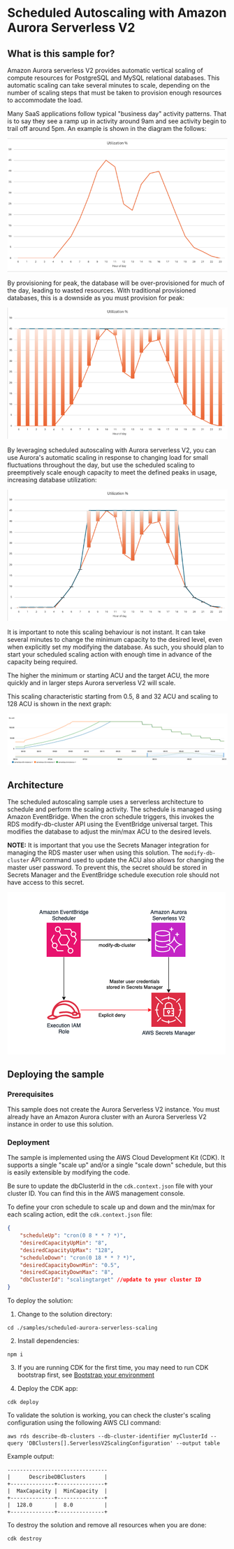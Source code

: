 # Scheduled Autoscaling with Amazon Aurora Serverless V2

## What is this sample for?

Amazon Aurora serverless V2 provides automatic vertical scaling of compute resources for PostgreSQL and MySQL relational databases. This automatic scaling can take several minutes to scale, depending on the number of scaling steps that must be taken to provision enough resources to accommodate the load. 

Many SaaS applications follow typical "business day" activity patterns. That is to say they see a ramp up in activity around 9am and see activity begin to trail off around 5pm. An example is shown in the diagram the follows:

![diagram 1](./images/activity.png)

By provisioning for peak, the database will be over-provisioned for much of the day, leading to wasted resources. With traditional provisioned databases, this is a downside as you must provision for peak:

![diagram 2](./images/peak.png)

By leveraging scheduled autoscaling with Aurora serverless V2, you can use Aurora's automatic scaling in response to changing load for small fluctuations throughout the day, but use the scheduled scaling to preemptively scale enough capacity to meet the defined peaks in usage, increasing database utilization:

![diagram 3](./images/scaling.png)

It is important to note this scaling behaviour is not instant. It can take several minutes to change the minimum capacity to the desired level, even when explicitly set my modifying the database. As such, you should plan to start your scheduled scaling action with enough time in advance of the capacity being required. 

The higher the minimum or starting ACU and the target ACU, the more quickly and in larger steps Aurora serverless V2 will scale.

This scaling characteristic starting from 0.5, 8 and 32 ACU and scaling to 128 ACU is shown in the next graph:

![diagram 4](./images/scaleup.png)

## Architecture

The scheduled autoscaling sample uses a serverless architecture to schedule and perform the scaling activity. The schedule is managed using Amazon EventBridge. When the cron schedule triggers, this invokes the RDS modify-db-cluster API using the EventBridge universal target. This modifies the database to adjust the min/max ACU to the desired levels. 

**NOTE:** It is important that you use the Secrets Manager integration for managing the RDS master user when using this solution. The `modify-db-cluster` API command used to update the ACU also allows for changing the master user password. To prevent this, the secret should be stored in Secrets Manager and the EventBridge schedule execution role should not have access to this secret. 

![arch diagram](./images/architecture.png)

## Deploying the sample

### Prerequisites 

This sample does not create the Aurora Serverless V2 instance. You must already have an Amazon Aurora cluster with an Aurora Serverless V2 instance in order to use this solution. 

### Deployment

The sample is implemented using the AWS Cloud Development Kit (CDK). It supports a single "scale up" and/or a single "scale down" schedule, but this is easily extensible by modifying the code. 

Be sure to update the dbClusterId in the `cdk.context.json` file with your cluster ID. You can find this in the AWS management console. 

To define your cron schedule to scale up and down and the min/max for each scaling action, edit the `cdk.context.json` file:

```json
{
    "scheduleUp": "cron(0 8 * * ? *)",
    "desiredCapacityUpMin": "8",
    "desiredCapacityUpMax": "128",
    "scheduleDown": "cron(0 18 * * ? *)",
    "desiredCapacityDownMin": "0.5",
    "desiredCapacityDownMax": "8",
    "dbClusterId": "scalingtarget" //update to your cluster ID
}
```

To deploy the solution:

1. Change to the solution directory:

```
cd ./samples/scheduled-aurora-serverless-scaling 
```

2. Install dependencies:
```
npm i
```

3. If you are running CDK for the first time, you may need to run CDK bootstrap first, see [Bootstrap your environment](https://docs.aws.amazon.com/cdk/v2/guide/bootstrapping-env.html)

4. Deploy the CDK app:
```
cdk deploy
```

To validate the solution is working, you can check the cluster's scaling configuration using the following AWS CLI command:

```
aws rds describe-db-clusters --db-cluster-identifier myClusterId --query 'DBClusters[].ServerlessV2ScalingConfiguration' --output table
```

Example output:
```
--------------------------------
|      DescribeDBClusters      |
+--------------+---------------+
|  MaxCapacity |  MinCapacity  |
+--------------+---------------+
|  128.0       |  8.0          |
+--------------+---------------+
```

To destroy the solution and remove all resources when you are done:

```
cdk destroy
```
